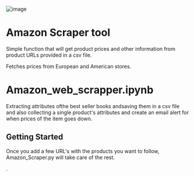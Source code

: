 ![image](https://i.morioh.com/201220/37e2ea08.webp)

# Amazon Scraper tool

Simple function that will get product prices and other information from product URLs provided in a csv file.

Fetches prices from European and American stores.

# Amazon_web_scrapper.ipynb

Extracting attributes ofthe best seller books andsaving them in a csv file and also collecting a single product's attributes and create an email alert for when prices of the item goes down.

## Getting Started

Once you add a few URL's with the products you want to follow, Amazon_Scraper.py will take care of the rest.

.


